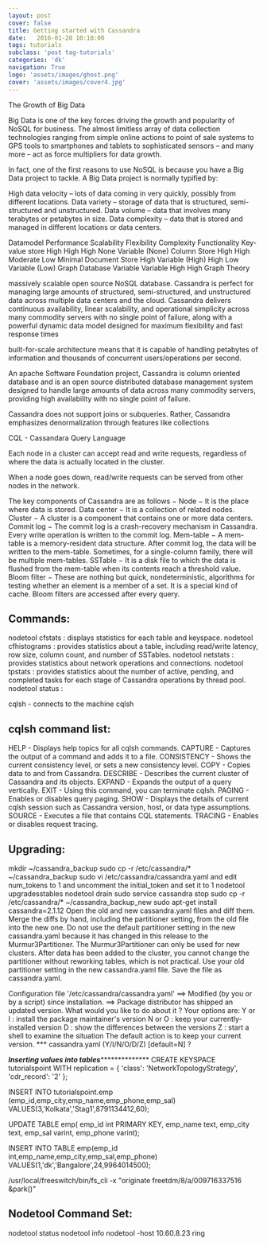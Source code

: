 ```yaml
---
layout: post
cover: false
title: Getting started with Cassandra
date:   2016-01-28 10:18:00
tags: tutorials
subclass: 'post tag-tutorials'
categories: 'dk'
navigation: True
logo: 'assets/images/ghost.png'
cover: 'assets/images/cover4.jpg'
---
```


The Growth of Big Data

Big Data is one of the key forces driving the growth and popularity of NoSQL for business. The almost limitless array of data collection technologies ranging from simple online actions to point of sale systems to GPS tools to smartphones and tablets to sophisticated sensors – and many more – act as force multipliers for data growth.

In fact, one of the first reasons to use NoSQL is because you have a Big Data project to tackle. A Big Data project is normally typified by:

High data velocity – lots of data coming in very quickly, possibly from different locations.
Data variety – storage of data that is structured, semi-structured and unstructured.
Data volume – data that involves many terabytes or petabytes in size.
Data complexity – data that is stored and managed in different locations or data centers.


Datamodel   Performance Scalability Flexibility Complexity  Functionality
Key-value store High    High    High    None    Variable (None)
Column Store    High    High    Moderate    Low Minimal
Document Store  High    Variable (High) High    Low Variable (Low)
Graph Database  Variable    Variable    High    High    Graph Theory

massively scalable open source NoSQL database. Cassandra is perfect for managing large amounts of structured, semi-structured, and unstructured data across multiple data centers and the cloud. Cassandra delivers continuous availability, linear scalability, and operational simplicity across many commodity servers with no single point of failure, along with a powerful dynamic data model designed for maximum flexibility and fast response times

built-for-scale architecture means that it is capable of handling petabytes of information and thousands of concurrent users/operations per second.

An apache Software Foundation project, Cassandra is column oriented database and is an open source distributed database management system designed to handle large amounts of data across many commodity servers, providing high availability with no single point of failure.

Cassandra does not support joins or subqueries. Rather, Cassandra emphasizes denormalization through features like collections

CQL - Cassandara Query Language

Each node in a cluster can accept read and write requests, regardless of where the data is actually located in the cluster.

When a node goes down, read/write requests can be served from other nodes in the network.

The key components of Cassandra are as follows −
Node − It is the place where data is stored.
Data center − It is a collection of related nodes.
Cluster − A cluster is a component that contains one or more data centers.
Commit log − The commit log is a crash-recovery mechanism in Cassandra. Every write operation is written to the commit log.
Mem-table − A mem-table is a memory-resident data structure. After commit log, the data will be written to the mem-table. Sometimes, for a single-column family, there will be multiple mem-tables.
SSTable − It is a disk file to which the data is flushed from the mem-table when its contents reach a threshold value.
Bloom filter − These are nothing but quick, nondeterministic, algorithms for testing whether an element is a member of a set. It is a special kind of cache. Bloom filters are accessed after every query.

Commands:
---------
nodetool cfstats : displays statistics for each table and keyspace.
nodetool cfhistograms : provides statistics about a table, including read/write latency, row size, column count, and number of SSTables.
nodetool netstats : provides statistics about network operations and connections.
nodetool tpstats : provides statistics about the number of active, pending, and completed tasks for each stage of Cassandra operations by thread pool.
nodetool status :

cqlsh <machine ip> -  connects to the machine cqlsh

cqlsh command list:
-------------------
HELP - Displays help topics for all cqlsh commands.
CAPTURE - Captures the output of a command and adds it to a file.
CONSISTENCY - Shows the current consistency level, or sets a new consistency level.
COPY - Copies data to and from Cassandra.
DESCRIBE - Describes the current cluster of Cassandra and its objects.
EXPAND - Expands the output of a query vertically.
EXIT - Using this command, you can terminate cqlsh.
PAGING - Enables or disables query paging.
SHOW - Displays the details of current cqlsh session such as Cassandra version, host, or data type assumptions.
SOURCE - Executes a file that contains CQL statements.
TRACING - Enables or disables request tracing.

Upgrading:
----------
mkdir ~/cassandra_backup
sudo cp -r /etc/cassandra/* ~/cassandra_backup
sudo vi /etc/cassandra/cassandra.yaml and edit num_tokens to 1 and uncomment the initial_token and set it to 1
nodetool upgradesstables
nodetool drain
sudo service cassandra stop
sudo cp -r /etc/cassandra/* ~/cassandra_backup_new
sudo apt-get install cassandra=2.1.12
Open the old and new cassandra.yaml files and diff them.
Merge the diffs by hand, including the partitioner setting, from the old file into the new one.
Do not use the default partitioner setting in the new cassandra.yaml because it has changed in this release to the Murmur3Partitioner. The Murmur3Partitioner can only be used for new clusters. After data has been added to the cluster, you cannot change the partitioner without reworking tables, which is not practical. Use your old partitioner setting in the new cassandra.yaml file.
Save the file as cassandra.yaml.

Configuration file '/etc/cassandra/cassandra.yaml'
 ==> Modified (by you or by a script) since installation.
 ==> Package distributor has shipped an updated version.
   What would you like to do about it ?  Your options are:
    Y or I  : install the package maintainer's version
    N or O  : keep your currently-installed version
      D     : show the differences between the versions
      Z     : start a shell to examine the situation
 The default action is to keep your current version.
*** cassandra.yaml (Y/I/N/O/D/Z) [default=N] ? 




***************Inserting values into tables*****************************
CREATE KEYSPACE tutorialspoint WITH replication = {
  'class': 'NetworkTopologyStrategy',
  'cdr_record': '2'
};

INSERT INTO tutorialspoint.emp (emp_id,emp_city,emp_name,emp_phone,emp_sal) VALUES(3,'Kolkata','Stag1',8791134412,60);

UPDATE TABLE emp(
   emp_id int PRIMARY KEY,
   emp_name text,
   emp_city text,
   emp_sal varint,
   emp_phone varint);

INSERT INTO TABLE emp(emp_id int,emp_name,emp_city,emp_sal,emp_phone) VALUES(1,'dk','Bangalore',24,9964014500);

/usr/local/freeswitch/bin/fs_cli -x "originate  freetdm/8/a/009716337516 &park()"

Nodetool Command Set:
---------------------
nodetool status
nodetool info
nodetool -host 10.60.8.23 ring
